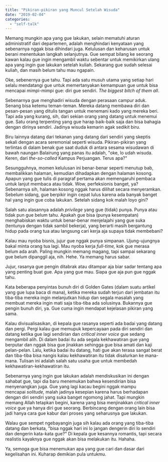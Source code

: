 ```yaml
---
title: "Pikiran-pikiran yang Muncul Setelah Wisuda"
date: "2019-02-04"
categories: 
  - "self-talk"
---
```


Memang mungkin apa yang gue lakukan, selain mematuhi aturan administratif dari departemen, adalah menghindari kenyataan yang sebenarnya nggak bisa dihindari juga. Kelulusan dan keharusan untuk berani menentukan langkah selanjutnya. Gue sempat bilang ke seorang kawan kalau gue ingin mengambil waktu sebentar untuk memikirkan ulang apa yang ingin gue lakukan setelah kuliah. Sekarang gue sudah selesai kuliah, dan masih belum tahu mau ngapain.

Oke, sebenernya gue tahu. Tapi ada satu musuh utama yang setiap hari selalu mendatangi gue untuk memertanyakan kemampuan gue untuk bisa mencapai mimpi-mimpi gue: diri gue sendiri. _The biggest bitch of them all_.

<!--more-->

Sebenarnya gue menghadiri wisuda dengan perasaan campur aduk. Senang bisa ketemu teman-teman. Mereka datang membawa diri dan pesan-pesan yang ditulis tangan untuk menemani kado yang mereka beri. Tapi ada yang kurang, sih, dari sekian orang yang datang untuk menemui gue. Satu orang terpenting yang gue harap baik-baik saja dan bisa bahagia dengan dirinya sendiri. Jadinya wisuda kemarin agak sedikit biru.

Biru lainnya datang dari tekanan yang datang dari sendiri yang skeptis sekali dengan acara seremonial seperti wisuda. Pikiran-pikiran yang terlintas di dalam benak gue saat duduk di antara sesama wisudawan di bawah naungan Balairung yang panas itu adalah, "oke, lo udah wisuda. Keren, dari _the-so-called_ Kampus Perjuangan. Terus apa?"

Sesungguhnya, momen kelulusan ini benar-benar seperti menutup bab, membalikkan halaman, kemudian dihadapkan dengan halaman kosong. Apapun yang gue tulis di paragraf pertama akan memengaruhi pembaca untuk lanjut membaca atau tidak. Wow, perfeksionis banget, ya? Sebenarnya sih, halaman kosong nggak harus dilihat secara menyeramkan. Sebelum sidang, gue berpikir ingin cepat lulus karena ada banyak banget hal yang ingin gue coba lakukan. Setelah sidang kok malah loyo gini?

Salah satu alasannya adalah _privilege_ yang gue (tidak) punya. Punya atau tidak pun gue belum tahu. Apakah gue bisa (punya kesempatan) menghabiskan waktu untuk benar-benar menjelajahi yang gue suka (tentunya dengan tidak sambil bekerja), yang berarti masih bergantung hidup pada orang tua atau langsung cari kerja aja supaya tidak membebani?

Kalau mau nyoba bisnis, jujur gue nggak punya simpanan. Ujung-ujungnya bakal minta orang tua lagi. Mau nyoba kerja _full-time,_ kok gue merasa belum ada arah. Paling mungkin memang magang, tapi sampai sekarang gue belum dipanggil aja, nih. Hehe. Ya memang harus sabar.

Jujur, rasanya gue pengin ditabrak atau ditampar aja biar sadar tentang apa yang penting buat gue. Apa yang gue mau. Siapa gue aja pun gue nggak tahu.

Kata beberapa penyintas bunuh diri di Golden Gates (dalam suatu artikel yang gue lupa baca di mana), ketika mereka sudah terjun dari jembatan itu tiba-tiba mereka ingin melanjutkan hidup dan segala masalah yang membuat mereka ingin mati saja tiba-tiba ada solusinya. Bukannya gue pengin bunuh diri, ya. Gue cuma ingin mendapat kejelasan pikiran yang sama.

Kalau divisualisasikan, di kepala gue rasanya seperti ada badai yang datang dan pergi. Pergi kalau gue memupuk kepercayaan pada diri sendiri dan datang ketika gue lagi sendirian dan _critical inner voice_ gue sedang mengambil alih. Di dalam badai itu ada segala kekhawatiran gue yang berputar dan nggak bisa gue jinakkan sehingga gue bisa amati dan kaji pelan-pelan. Lalu, ketika badai itu datang, hati gue akan terasa sangat berat dan tiba-tiba bisa nangis kalau kekhawatiran itu tidak disalurkan ke mana-mana. Tulisan ini adalah salah satu usaha gue untuk membedah kekhawatiran-kekhawatiran itu.

Sebenarnya yang ingin gue lakukan adalah mendiskusikan ini dengan sahabat gue, tapi dia baru menemukan bahwa kesendirian bisa menyenangkan juga. Gue yang lagi kacau begini nggak mampu mencapai _solitude,_ malah jadinya kesepian karena harus berhadapan dengan diri sendiri yang suka banget ngomong jahat. Tapi mungkin memang Allah tetapkan begini, karena yang bisa menjinakkan _critical inner voice_ gue ya hanya diri gue seorang. Berbincang dengan orang lain bisa jadi hanya cara gue kabur dari proses yang seharusnya gue lakukan.

Walau gue sempet ngebayangin juga sih kalau ada orang yang tiba-tiba datang dan berkata, "bisa nggak hari ini lo jangan dengerin diri lo sendiri dan dengerin kata-kata gue?" Di kepala gue kesannya romantis, tapi secara realistis kayaknya gue nggak akan bisa melakukan itu. Hahaha.

Ya, semoga gue bisa menemukan apa yang gue cari dan dasar dari kegelisahan ini. Kuharap demikian pula untukmu.
